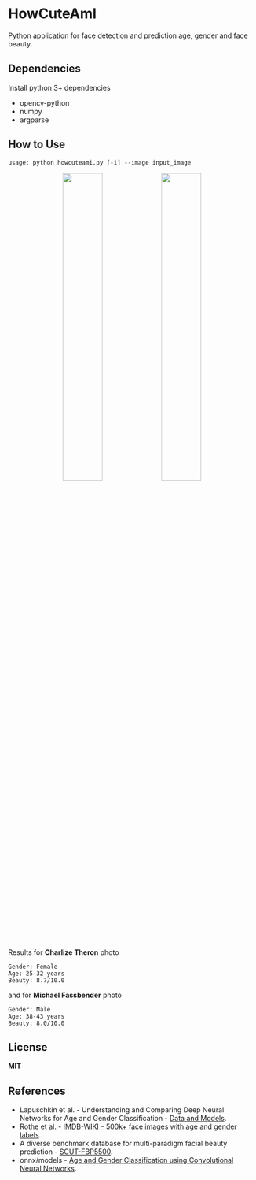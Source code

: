 # HowCuteAmI
Python application for face detection and prediction age, gender and face beauty.

## Dependencies
Install python 3+ dependencies
- opencv-python  
- numpy  
- argparse

## How to Use
```
usage: python howcuteami.py [-i] --image input_image
```
<p align="center"><img width="40%" src="docs/charlize.jpg"/><img width="40%" src="docs/michael.jpg"/></p>   

Results for **Charlize Theron** photo
```
Gender: Female
Age: 25-32 years
Beauty: 8.7/10.0
```
and for **Michael Fassbender** photo
```
Gender: Male
Age: 38-43 years
Beauty: 8.0/10.0
```

## License
**MIT**

## References
* Lapuschkin et al. - Understanding and Comparing Deep Neural Networks for Age and Gender Classification - [Data and Models](https://github.com/sebastian-lapuschkin/understanding-age-gender-deep-learning-models).
* Rothe et al. - [IMDB-WIKI – 500k+ face images with age and gender labels](https://data.vision.ee.ethz.ch/cvl/rrothe/imdb-wiki/).
* A diverse benchmark database for multi-paradigm facial beauty prediction - [SCUT-FBP5500](https://github.com/HCIILAB/SCUT-FBP5500-Database-Release).
* onnx/models - [Age and Gender Classification using Convolutional Neural Networks](https://github.com/onnx/models/tree/master/vision/body_analysis/age_gender).
